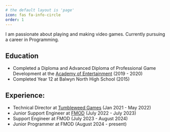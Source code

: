 ```yaml
---
# the default layout is 'page'
icon: fas fa-info-circle
order: 1
---
```


I am passionate about playing and making video games. Currently pursuing a career in Programming.

## Education
- Completed a Diploma and Advanced Diploma of Professional Game Development at the [Academy of Entertainment](https://aie.edu.au/) (2019 - 2020)
- Completed Year 12 at Balwyn North High School (2015)

## Experience:
- Technical Director at [Tumbleweed Games](https://tumbleweedgames.com/) (Jan 2021 - May 2022)
- Junior Support Engineer at [FMOD](https://www.fmod.com/) (July 2022 - July 2023)
- Support Engineer at FMOD (July 2023 - August 2024)
- Junior Programmer at FMOD (August 2024 - present)